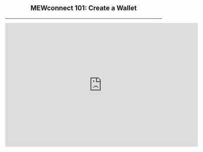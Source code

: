 ## <p align="center">MEWconnect 101: Create a Wallet</p>
***

<p align="center"><iframe width="619" height="400" src="https://www.youtube.com/embed/p2q6qrcKtj8" frameborder="0" allow="accelerometer; autoplay; encrypted-media; gyroscope; picture-in-picture" allowfullscreen></iframe></p>

